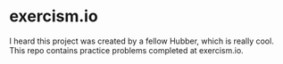 # exercism.io

I heard this project was created by a fellow Hubber, which is really cool. This repo contains practice problems completed at exercism.io.